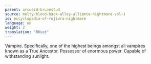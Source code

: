 ```yaml
---
parent: arcueid-brunestud
source: melty-blood-back-alley-alliance-nightmare-vol-1
id: encyclopedia-of-rojiura-nightmare
language: en
weight: 2
translation: "RHuot"
---
```


Vampire. Specifically, one of the highest beings amongst all vampires known as a True Ancestor. Possessor of enormous power. Capable of withstanding sunlight.
